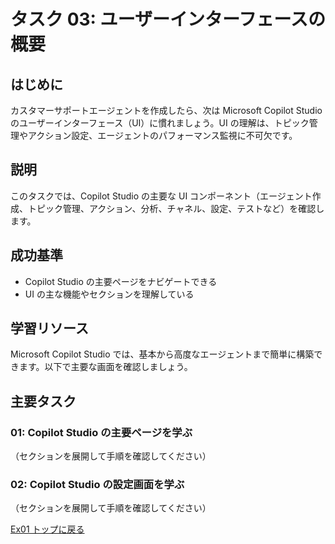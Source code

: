 # タスク 03: ユーザーインターフェースの概要

## はじめに
カスタマーサポートエージェントを作成したら、次は Microsoft Copilot Studio のユーザーインターフェース（UI）に慣れましょう。UI の理解は、トピック管理やアクション設定、エージェントのパフォーマンス監視に不可欠です。

## 説明
このタスクでは、Copilot Studio の主要な UI コンポーネント（エージェント作成、トピック管理、アクション、分析、チャネル、設定、テストなど）を確認します。

## 成功基準
- Copilot Studio の主要ページをナビゲートできる
- UI の主な機能やセクションを理解している

## 学習リソース
Microsoft Copilot Studio では、基本から高度なエージェントまで簡単に構築できます。以下で主要な画面を確認しましょう。

## 主要タスク

### 01: Copilot Studio の主要ページを学ぶ
（セクションを展開して手順を確認してください）

### 02: Copilot Studio の設定画面を学ぶ
（セクションを展開して手順を確認してください）

[Ex01 トップに戻る](../Ex01.ja.md)
